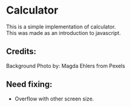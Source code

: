 # Calculator

This is a simple implementation of calculator.\
This was made as an introduction to javascript.

## Credits: 

Background Photo by: Magda Ehlers from Pexels


## Need fixing:
- Overflow with other screen size.


